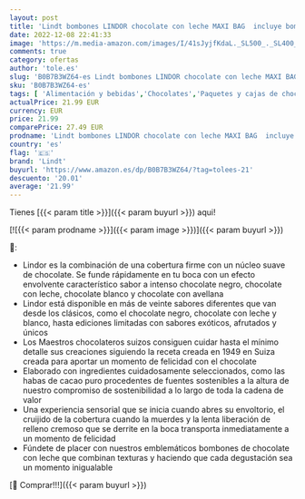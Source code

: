 ```yaml
---
layout: post
title: 'Lindt bombones LINDOR chocolate con leche MAXI BAG  incluye bombones chocolate negro 70%  chocolate con leche  chocolate avellana  chocolate blanco  bombón con interior de chocolate cremoso  1KG'
date: 2022-12-08 22:41:33
image: 'https://m.media-amazon.com/images/I/41sJyjfKdaL._SL500_._SL400_.jpg'
comments: true
category: ofertas
author: 'tole.es'
slug: 'B0B7B3WZ64-es Lindt bombones LINDOR chocolate con leche MAXI BAG incluye...'
sku: 'B0B7B3WZ64-es'
tags: [ 'Alimentación y bebidas','Chocolates','Paquetes y cajas de chocolate','Snacks y dulces','bombones','lindt','🇪🇸', ]
actualPrice: 21.99 EUR
currency: EUR
price: 21.99
comparePrice: 27.49 EUR
prodname: 'Lindt bombones LINDOR chocolate con leche MAXI BAG  incluye bombones chocolate negro 70%  chocolate con leche  chocolate avellana  chocolate blanco  bombón con interior de chocolate cremoso  1KG'
country: 'es'
flag: '🇪🇸'
brand: 'Lindt'
buyurl: 'https://www.amazon.es/dp/B0B7B3WZ64/?tag=tolees-21'
descuento: '20.01'
average: '21.99'
---
```


Tienes [{{< param title >}}]({{< param buyurl >}}) aqui!

[![{{< param prodname >}}]({{< param image >}})]({{< param buyurl >}})

🔎:

- Lindor es la combinación de una cobertura firme con un núcleo suave de chocolate. Se funde rápidamente en tu boca con un efecto envolvente característico sabor a intenso chocolate negro, chocolate con leche, chocolate blanco y chocolate con avellana
- Lindor está disponible en más de veinte sabores diferentes que van desde los clásicos, como el chocolate negro, chocolate con leche y blanco, hasta ediciones limitadas con sabores exóticos, afrutados y únicos
- Los Maestros chocolateros suizos consiguen cuidar hasta el mínimo detalle sus creaciones siguiendo la receta creada en 1949 en Suiza creada para aportar un momento de felicidad con el chocolate
- Elaborado con ingredientes cuidadosamente seleccionados, como las habas de cacao puro procedentes de fuentes sostenibles a la altura de nuestro compromiso de sostenibilidad a lo largo de toda la cadena de valor
- Una experiencia sensorial que se inicia cuando abres su envoltorio, el cruijido de la cobertura cuando la muerdes y la lenta liberación de relleno cremoso que se derrite en la boca transporta inmediatamente a un momento de felicidad
- Fúndete de placer con nuestros emblemáticos bombones de chocolate con leche que combinan texturas y haciendo que cada degustación sea un momento inigualable

[🛒 Comprar!!!]({{< param buyurl >}})
